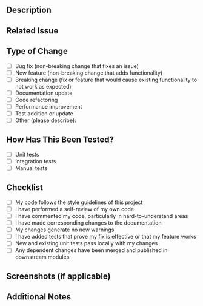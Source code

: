 ## Description
<!-- Provide a brief description of the changes in this pull request -->

## Related Issue
<!-- Link to the issue that this pull request addresses, if applicable -->
<!-- Use the format: Fixes #123 or Closes #123 -->

## Type of Change
<!-- Check the appropriate boxes -->
- [ ] Bug fix (non-breaking change that fixes an issue)
- [ ] New feature (non-breaking change that adds functionality)
- [ ] Breaking change (fix or feature that would cause existing functionality to not work as expected)
- [ ] Documentation update
- [ ] Code refactoring
- [ ] Performance improvement
- [ ] Test addition or update
- [ ] Other (please describe):

## How Has This Been Tested?
<!-- Describe the tests that you ran to verify your changes -->
<!-- Include relevant details for your test configuration -->
- [ ] Unit tests
- [ ] Integration tests
- [ ] Manual tests

## Checklist
<!-- Check the appropriate boxes -->
- [ ] My code follows the style guidelines of this project
- [ ] I have performed a self-review of my own code
- [ ] I have commented my code, particularly in hard-to-understand areas
- [ ] I have made corresponding changes to the documentation
- [ ] My changes generate no new warnings
- [ ] I have added tests that prove my fix is effective or that my feature works
- [ ] New and existing unit tests pass locally with my changes
- [ ] Any dependent changes have been merged and published in downstream modules

## Screenshots (if applicable)
<!-- Add screenshots to help explain your changes -->

## Additional Notes
<!-- Add any other information about the pull request here -->
